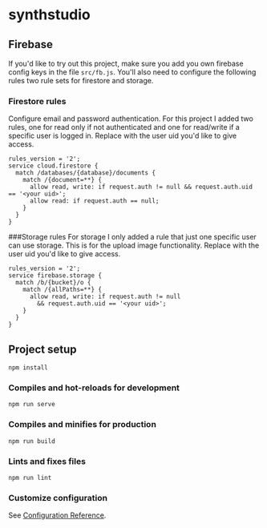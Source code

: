 # synthstudio

## Firebase
If you'd like to try out this project, make sure you add you own
firebase config keys in the file `src/fb.js`. You'll also need to
configure the following rules two rule sets for firestore and storage.

### Firestore rules
Configure email and password authentication. For this project I added
two rules, one for read only if not authenticated and one for read/write 
if a specific user is logged in. Replace <your uid> with the
user uid you'd like to give access.
```
rules_version = '2';
service cloud.firestore {
  match /databases/{database}/documents {
    match /{document=**} {
      allow read, write: if request.auth != null && request.auth.uid == '<your uid>';
      allow read: if request.auth == null;
    }
  }
}
```

###Storage rules
For storage I only added a rule that just one specific user can use
storage. This is for the upload image functionality. Replace <your uid> with the 
user uid you'd like to give access.
```
rules_version = '2';
service firebase.storage {
  match /b/{bucket}/o {
    match /{allPaths=**} {
      allow read, write: if request.auth != null 
      	&& request.auth.uid == '<your uid>';
    }
  }
}
```

## Project setup
```
npm install
```

### Compiles and hot-reloads for development
```
npm run serve
```

### Compiles and minifies for production
```
npm run build
```

### Lints and fixes files
```
npm run lint
```

### Customize configuration
See [Configuration Reference](https://cli.vuejs.org/config/).
